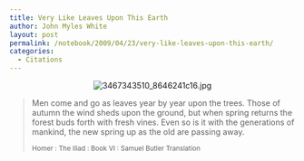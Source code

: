 ```yaml
---
title: Very Like Leaves Upon This Earth
author: John Myles White
layout: post
permalink: /notebook/2009/04/23/very-like-leaves-upon-this-earth/
categories:
  - Citations
---
```


<center>
  <img src="http://www.johnmyleswhite.com/notebook/wp-content/uploads/2009/04/3467343510-8646241c16.jpg" alt="3467343510_8646241c16.jpg" />
</center>

<blockquote>
<p>Men come and go as leaves year by year upon the trees. Those of autumn the wind sheds upon the ground, but when spring returns the forest buds forth with fresh vines. Even so is it with the generations of mankind, the new spring up as the old are passing away.</p>

<small>Homer : The Iliad : Book VI : Samuel Butler Translation</small>
</blockquote>
